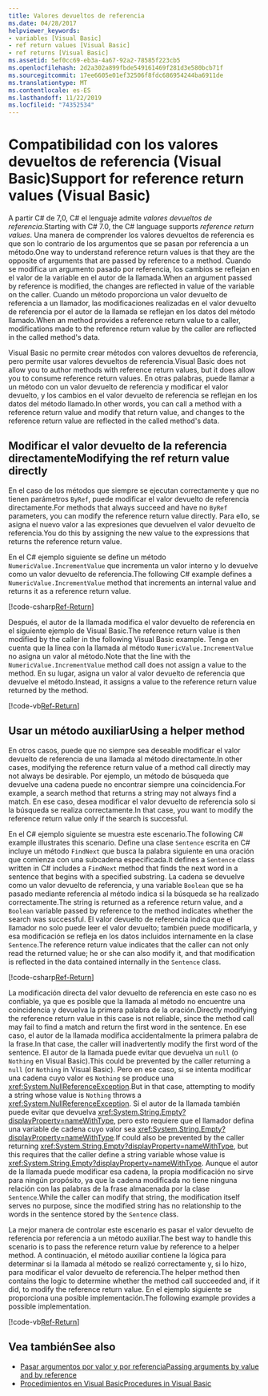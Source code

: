 ```yaml
---
title: Valores devueltos de referencia
ms.date: 04/28/2017
helpviewer_keywords:
- variables [Visual Basic]
- ref return values [Visual Basic]
- ref returns [Visual Basic]
ms.assetid: 5ef0cc69-eb3a-4a67-92a2-78585f223cb5
ms.openlocfilehash: 2d2a302a899fbde549161469f281d3e580bcb71f
ms.sourcegitcommit: 17ee6605e01ef32506f8fdc686954244ba6911de
ms.translationtype: MT
ms.contentlocale: es-ES
ms.lasthandoff: 11/22/2019
ms.locfileid: "74352534"
---
```

# <a name="support-for-reference-return-values-visual-basic"></a><span data-ttu-id="ce591-102">Compatibilidad con los valores devueltos de referencia (Visual Basic)</span><span class="sxs-lookup"><span data-stu-id="ce591-102">Support for reference return values (Visual Basic)</span></span>

<span data-ttu-id="ce591-103">A partir C# de 7,0, C# el lenguaje admite *valores devueltos de referencia*.</span><span class="sxs-lookup"><span data-stu-id="ce591-103">Starting with C# 7.0, the C# language supports *reference return values*.</span></span> <span data-ttu-id="ce591-104">Una manera de comprender los valores devueltos de referencia es que son lo contrario de los argumentos que se pasan por referencia a un método.</span><span class="sxs-lookup"><span data-stu-id="ce591-104">One way to understand reference return values is that they are the opposite of arguments that are passed by reference to a method.</span></span> <span data-ttu-id="ce591-105">Cuando se modifica un argumento pasado por referencia, los cambios se reflejan en el valor de la variable en el autor de la llamada.</span><span class="sxs-lookup"><span data-stu-id="ce591-105">When an argument passed by reference is modified, the changes are reflected in value of the variable on the caller.</span></span> <span data-ttu-id="ce591-106">Cuando un método proporciona un valor devuelto de referencia a un llamador, las modificaciones realizadas en el valor devuelto de referencia por el autor de la llamada se reflejan en los datos del método llamado.</span><span class="sxs-lookup"><span data-stu-id="ce591-106">When an method provides a reference return value to a caller, modifications made to the reference return value by the caller are reflected in the called method's data.</span></span>

<span data-ttu-id="ce591-107">Visual Basic no permite crear métodos con valores devueltos de referencia, pero permite usar valores devueltos de referencia.</span><span class="sxs-lookup"><span data-stu-id="ce591-107">Visual Basic does not allow you to author methods with reference return values, but it does allow you to consume reference return values.</span></span> <span data-ttu-id="ce591-108">En otras palabras, puede llamar a un método con un valor devuelto de referencia y modificar el valor devuelto, y los cambios en el valor devuelto de referencia se reflejan en los datos del método llamado.</span><span class="sxs-lookup"><span data-stu-id="ce591-108">In other words, you can call a method with a reference return value and modify that return value, and changes to the reference return value are reflected in the called method's data.</span></span>

## <a name="modifying-the-ref-return-value-directly"></a><span data-ttu-id="ce591-109">Modificar el valor devuelto de la referencia directamente</span><span class="sxs-lookup"><span data-stu-id="ce591-109">Modifying the ref return value directly</span></span>

<span data-ttu-id="ce591-110">En el caso de los métodos que siempre se ejecutan correctamente y que no tienen parámetros `ByRef`, puede modificar el valor devuelto de referencia directamente.</span><span class="sxs-lookup"><span data-stu-id="ce591-110">For methods that always succeed and have no `ByRef` parameters, you can modify the reference return value directly.</span></span> <span data-ttu-id="ce591-111">Para ello, se asigna el nuevo valor a las expresiones que devuelven el valor devuelto de referencia.</span><span class="sxs-lookup"><span data-stu-id="ce591-111">You do this by assigning the new value to the expressions that returns the reference return value.</span></span>

<span data-ttu-id="ce591-112">En el C# ejemplo siguiente se define un método `NumericValue.IncrementValue` que incrementa un valor interno y lo devuelve como un valor devuelto de referencia.</span><span class="sxs-lookup"><span data-stu-id="ce591-112">The following C# example defines a `NumericValue.IncrementValue` method that increments an internal value and returns it as a reference return value.</span></span>

[!code-csharp[Ref-Return](../../../../../samples/snippets/visualbasic/programming-guide/language-features/procedures/ref-returns1.cs)]

<span data-ttu-id="ce591-113">Después, el autor de la llamada modifica el valor devuelto de referencia en el siguiente ejemplo de Visual Basic.</span><span class="sxs-lookup"><span data-stu-id="ce591-113">The reference return value is then modified by the caller in the following Visual Basic example.</span></span> <span data-ttu-id="ce591-114">Tenga en cuenta que la línea con la llamada al método `NumericValue.IncrementValue` no asigna un valor al método.</span><span class="sxs-lookup"><span data-stu-id="ce591-114">Note that the line with the `NumericValue.IncrementValue` method call does not assign a value to the method.</span></span> <span data-ttu-id="ce591-115">En su lugar, asigna un valor al valor devuelto de referencia que devuelve el método.</span><span class="sxs-lookup"><span data-stu-id="ce591-115">Instead, it assigns a value to the reference return value returned by the method.</span></span>

[!code-vb[Ref-Return](../../../../../samples/snippets/visualbasic/programming-guide/language-features/procedures/use-ref-returns1.vb)]

## <a name="using-a-helper-method"></a><span data-ttu-id="ce591-116">Usar un método auxiliar</span><span class="sxs-lookup"><span data-stu-id="ce591-116">Using a helper method</span></span>

<span data-ttu-id="ce591-117">En otros casos, puede que no siempre sea deseable modificar el valor devuelto de referencia de una llamada al método directamente.</span><span class="sxs-lookup"><span data-stu-id="ce591-117">In other cases, modifying the reference return value of a method call directly may not always be desirable.</span></span> <span data-ttu-id="ce591-118">Por ejemplo, un método de búsqueda que devuelve una cadena puede no encontrar siempre una coincidencia.</span><span class="sxs-lookup"><span data-stu-id="ce591-118">For example, a search method that returns a string may not always find a match.</span></span> <span data-ttu-id="ce591-119">En ese caso, desea modificar el valor devuelto de referencia solo si la búsqueda se realiza correctamente.</span><span class="sxs-lookup"><span data-stu-id="ce591-119">In that case, you want to modify the reference return value only if the search is successful.</span></span>

<span data-ttu-id="ce591-120">En el C# ejemplo siguiente se muestra este escenario.</span><span class="sxs-lookup"><span data-stu-id="ce591-120">The following C# example illustrates this scenario.</span></span> <span data-ttu-id="ce591-121">Define una clase `Sentence` escrita en C# incluye un método `FindNext` que busca la palabra siguiente en una oración que comienza con una subcadena especificada.</span><span class="sxs-lookup"><span data-stu-id="ce591-121">It defines a `Sentence` class written in C# includes a `FindNext` method that finds the next word in a sentence that begins with a specified substring.</span></span> <span data-ttu-id="ce591-122">La cadena se devuelve como un valor devuelto de referencia, y una variable `Boolean` que se ha pasado mediante referencia al método indica si la búsqueda se ha realizado correctamente.</span><span class="sxs-lookup"><span data-stu-id="ce591-122">The string is returned as a reference return value, and a `Boolean` variable passed by reference to the method indicates whether the search was successful.</span></span> <span data-ttu-id="ce591-123">El valor devuelto de referencia indica que el llamador no solo puede leer el valor devuelto; también puede modificarla, y esa modificación se refleja en los datos incluidos internamente en la clase `Sentence`.</span><span class="sxs-lookup"><span data-stu-id="ce591-123">The reference return value indicates that the caller can not only read the returned value; he or she can also modify it, and that modification is reflected in the data contained internally in the `Sentence` class.</span></span>

[!code-csharp[Ref-Return](../../../../../samples/snippets/visualbasic/getting-started/ref-returns.cs)]

<span data-ttu-id="ce591-124">La modificación directa del valor devuelto de referencia en este caso no es confiable, ya que es posible que la llamada al método no encuentre una coincidencia y devuelva la primera palabra de la oración.</span><span class="sxs-lookup"><span data-stu-id="ce591-124">Directly modifying the reference return value in this case is not reliable, since the method call may fail to find a match and return the first word in the sentence.</span></span> <span data-ttu-id="ce591-125">En ese caso, el autor de la llamada modifica accidentalmente la primera palabra de la frase.</span><span class="sxs-lookup"><span data-stu-id="ce591-125">In that case, the caller will inadvertently modify the first word of the sentence.</span></span> <span data-ttu-id="ce591-126">El autor de la llamada puede evitar que devuelva un `null` (o `Nothing` en Visual Basic).</span><span class="sxs-lookup"><span data-stu-id="ce591-126">This could be prevented by the caller returning a `null` (or `Nothing` in Visual Basic).</span></span> <span data-ttu-id="ce591-127">Pero en ese caso, si se intenta modificar una cadena cuyo valor es `Nothing` se produce una <xref:System.NullReferenceException>.</span><span class="sxs-lookup"><span data-stu-id="ce591-127">But in that case, attempting to modify a string whose value is `Nothing` throws a <xref:System.NullReferenceException>.</span></span> <span data-ttu-id="ce591-128">Si el autor de la llamada también puede evitar que devuelva <xref:System.String.Empty?displayProperty=nameWithType>, pero esto requiere que el llamador defina una variable de cadena cuyo valor sea <xref:System.String.Empty?displayProperty=nameWithType>.</span><span class="sxs-lookup"><span data-stu-id="ce591-128">If could also be prevented by the caller returning <xref:System.String.Empty?displayProperty=nameWithType>, but this requires that the caller define a string variable whose value is <xref:System.String.Empty?displayProperty=nameWithType>.</span></span> <span data-ttu-id="ce591-129">Aunque el autor de la llamada puede modificar esa cadena, la propia modificación no sirve para ningún propósito, ya que la cadena modificada no tiene ninguna relación con las palabras de la frase almacenada por la clase `Sentence`.</span><span class="sxs-lookup"><span data-stu-id="ce591-129">While the caller can modify that string, the modification itself serves no purpose, since the modified string has no relationship to the words in the sentence stored by the `Sentence` class.</span></span>

<span data-ttu-id="ce591-130">La mejor manera de controlar este escenario es pasar el valor devuelto de referencia por referencia a un método auxiliar.</span><span class="sxs-lookup"><span data-stu-id="ce591-130">The best way to handle this scenario is to pass the reference return value by reference to a helper method.</span></span> <span data-ttu-id="ce591-131">A continuación, el método auxiliar contiene la lógica para determinar si la llamada al método se realizó correctamente y, si lo hizo, para modificar el valor devuelto de referencia.</span><span class="sxs-lookup"><span data-stu-id="ce591-131">The helper method then contains the logic to determine whether the method call succeeded and, if it did, to modify the reference return value.</span></span> <span data-ttu-id="ce591-132">En el ejemplo siguiente se proporciona una posible implementación.</span><span class="sxs-lookup"><span data-stu-id="ce591-132">The following example provides a possible implementation.</span></span>

[!code-vb[Ref-Return](../../../../../samples/snippets/visualbasic/getting-started/ref-return-helper.vb#1)]

## <a name="see-also"></a><span data-ttu-id="ce591-133">Vea también</span><span class="sxs-lookup"><span data-stu-id="ce591-133">See also</span></span>

- [<span data-ttu-id="ce591-134">Pasar argumentos por valor y por referencia</span><span class="sxs-lookup"><span data-stu-id="ce591-134">Passing arguments by value and by reference</span></span>](passing-arguments-by-value-and-by-reference.md)
- [<span data-ttu-id="ce591-135">Procedimientos en Visual Basic</span><span class="sxs-lookup"><span data-stu-id="ce591-135">Procedures in Visual Basic</span></span>](index.md)
